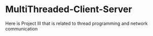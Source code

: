 # MultiThreaded-Client-Server
Here is Project III that is related to thread programming and network communication
